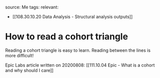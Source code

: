 source: Me
tags: 
relevant: 
- [[108.30.10.20 Data Analysis - Structural analysis outputs]]

# How to read a cohort triangle

Reading a cohort triangle is easy to learn. Reading between the lines is more difficult!

Epic Labs article written on 20200808:
[[111.10.04 Epic - What is a cohort and why should I care]]